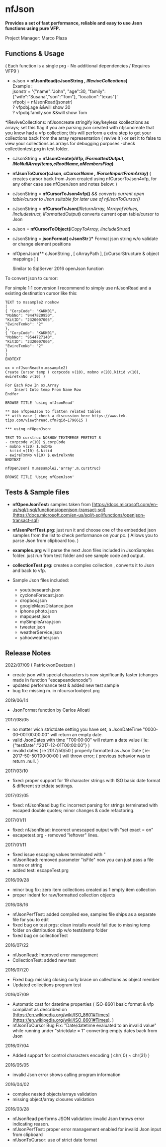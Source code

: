# nfJson

**Provides a set of fast performance, reliable and easy to use Json functions using pure VFP.**

Project Manager: Marco Plaza

## Functions & Usage

( Each function is a single prg -  No additional dependencies / Requires VFP9 )

* oJson = **nfJsonRead(**cJsonString , _lReviveCollections_**)**  
 Example :   
 jsonstr = '{"name":"John", "age":30, "family":{"wife":"Susana","son":"Tom"}, "location":"texas"}'  
 vfpobj = nfJsonRead(jsonstr)  
 ? vfpobj.age         &&will show 30  
 ? vfpobj.family.son  &&will show Tom  

*lReviveCollections: nfJsoncreate stringify key/keyless kcollections as arrays; set this flag if you are parsing json created with nfjsoncreate that
you know had a vfp collection; this will  perform a extra step to get your collections back from the array representation ( revive it ) or set it to
false to view your collections as arrays for debugging purposes  -check collectiontest.prg in test folder.

* cJsonString = **nfJsonCreate(**oVfp, _lFormattedOutput, lNoNullArrayItems,cRootName,aMembersFlag_**)**

* **nfJsonToCursor(**cJson, _cCursorName ,  lForceImportFromArray_**)** ( creates cursor back from Json created using nfCursorToJson4vfp,
 for any other case see nfOpenJson and notes below: )

* cJsonString = **nfCursorToJson4vfp()**  _&& converts current open table/cursor to Json suitable for later use of nfJsonToCursor()_

* cJsonString = **nfCursorToJson(**_lReturnArray, lArrayofValues, lIncludestruct, lFormattedOutput_**)**    converts current open table/cursor to Json

* oJson = **nfCursorToObject(**_lCopyToArray, lIncludeStruct_**)**

* cJsonString = **jsonFormat( cJsonStr )\*** Format json string w/o validate or change element positions

* nfOpenJson(** cJsonString , [ cArrayPath ], [cCursorStructure & object mappings ] )

	Similar to SqlServer 2016 openJson function 

To convert json to cursor:

For simple 1:1 conversion I recommend to
simply use nfJsonRead and a existing
destination cursor like this:

```
TEXT to mssample2 noshow
[
{ "CorpCode": "KAKK01",
"MobNo": "9447820950",
"KitID": "2320007005",
"EwireTxnNo": "2"
},
{ "CorpCode": "KAKK01",
"MobNo": "9544727140",
"KitID": "2320007006",
"EwireTxnNo": "2"
}
]
ENDTEXT

ox = nfJsonRead(m.mssample2)
Create Cursor temp ( corpcode v(10), mobno v(20),kitid v(10), ewireTxnNo v(10) )

For Each Row In ox.Array
	Insert Into temp From Name Row
Endfor

BROWSE TITLE 'using nfJsonRead'

** Use nfOpenJson to flatten related tables
** with ease ( check a discussion here https://www.tek-tips.com/viewthread.cfm?qid=1796615 )

*** using nfOpenJson:

TEXT TO curstruc NOSHOW TEXTMERGE PRETEXT 8
- corpcode v(10) $.corpCode
- mobno v(20) $.mobNo
- kitid v(10) $.kitid
- ewireTxnNo v(10) $.ewireTxnNo
ENDTEXT

nfOpenJson( m.mssample2,'array',m.curstruc)

BROWSE TITLE 'Using nfOpenJson'
```


## Tests & Sample files

* **nfOpenJsonTest:** samples taken from [https://docs.microsoft.com/en-us/sql/t-sql/functions/openjson-transact-sql](https://docs.microsoft.com/en-us/sql/t-sql/functions/openjson-transact-sql)

*  **nfJsonPerfTest.prg:** just run it and choose one of the embedded json samples from the list to check performance on your pc. ( Allows you to parse Json from clipboard too. )

* **examples.prg**  will parse the next Json files included in  JsonSamples folder. just run from test folder and see sample code and output.

* **collectionTest.prg:** creates a complex collection , converts it to Json and back to vfp.

* Sample Json files included:
	* youtubesearch.json
	* cycloneForecast.json
	* dropbox.json
	* googleMapsDistance.json
	* iphone photo.json
	* mapquest.json
	* mySimpleArray.json
	* tweeter.json
	* weatherService.json
	* yahooweather.json

## Release Notes

2022/07/09 ( PatrickvonDeetzen )
* create json with special characters is now significantly faster (changes made in function "escapeandencode")
* updated performance test & added new test sample
* bug fix: missing m. in nfcursortoobject.prg

2019/06/14

* JsonFormat function by Carlos Alloati

2017/08/05

* no matter wich strictdate setting you have set, a JsonDateTime "0000-00-00T00:00:00" will return an empty date.
* valid JsonDates with time "T00:00:00" will return a date value ( ie: {"testDate":"2017-12-01T00:00:00"} )
* invalid dates ( ie 2017/50/50 ) properly formatted as Json Date ( ie: 2017-50-50T00:00:00 ) will throw error;
 ( previous behavior was to return .null. )

2017/03/10

* fixed: proper support for 19 character strings with ISO basic date format & different strictdate settings.

2017/02/05

* fixed: nfJsonRead bug fix: incorrect parsing for strings terminated with escaped double quotes; minor changes & code refactoring.

2017/01/11

* fixed: nfJsonRead: incorrect unescaped output with "set exact = on"
* escapetest.prg - removed "leftover" lines.

2017/01/11

* fixed issue escaping values terminated with "
* nfJsonRead: removed parameter "isFile" now you can just pass a file name or string
* added test: escapeTest.prg

2016/09/28

* minor bug fix: zero item collections created as 1 empty item collection
* proper indent for raw/formatted collection objects

2016/08/16

* nfJsonPerfTest: added compiled exe, samples file ships as a separate file for you to edit
* fixed bug on test prgs: clean installs would fail due to missing temp folder on distribution zip w/o tests\temp folder
* fixed bug on collectionTest

2016/07/22

* nfJsonRead: Improved error management
* CollectionTest: added new test

2016/07/20

* Fixed bug: missing closing curly brace on collections as object member
* Updated collections program test

2016/07/09

* Automatic cast for datetime properties ( ISO-8601 basic format & vfp compilant as described on [https://en.wikipedia.org/wiki/ISO_8601#Times](https://en.wikipedia.org/wiki/ISO_8601#Times). )
* nfJsonToCursor Bug Fix: "Date/datetime evaluated to an invalid value" while running under "strictdate = 1" converting empty dates back from Json

2016/07/04

* Added support for control characters encoding ( chr( 0) ~ chr(31) )

2016/05/05

* invalid Json error shows calling program information

2016/04/02

* complex nested objects/arrays validation
* missing object/array closures validation

2016/03/28

* nfJsonRead performs JSON validation: invalid Json throws error indicating reason.
* nfJsonPerfTest: proper error management enabled for invalid Json input from clipboard
* nfJsonToCursor: use of strict date format
